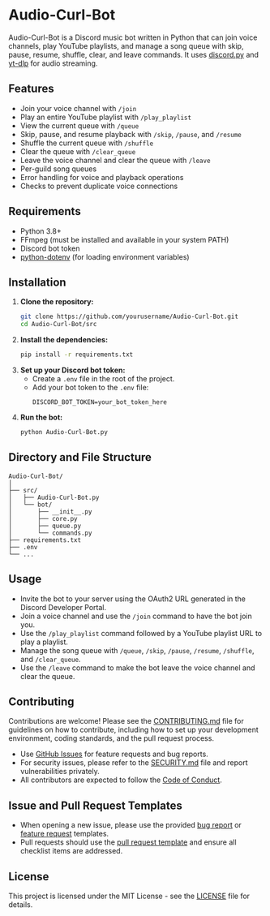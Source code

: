 # Audio-Curl-Bot

Audio-Curl-Bot is a Discord music bot written in Python that can join voice channels, play YouTube playlists, and manage a song queue with skip, pause, resume, shuffle, clear, and leave commands. It uses [discord.py](https://github.com/Rapptz/discord.py) and [yt-dlp](https://github.com/yt-dlp/yt-dlp) for audio streaming.

## Features

- Join your voice channel with `/join`
- Play an entire YouTube playlist with `/play_playlist`
- View the current queue with `/queue`
- Skip, pause, and resume playback with `/skip`, `/pause`, and `/resume`
- Shuffle the current queue with `/shuffle`
- Clear the queue with `/clear_queue`
- Leave the voice channel and clear the queue with `/leave`
- Per-guild song queues
- Error handling for voice and playback operations
- Checks to prevent duplicate voice connections

## Requirements

- Python 3.8+
- FFmpeg (must be installed and available in your system PATH)
- Discord bot token
- [python-dotenv](https://pypi.org/project/python-dotenv/) (for loading environment variables)

## Installation

1. **Clone the repository:**
   ```sh
   git clone https://github.com/yourusername/Audio-Curl-Bot.git
   cd Audio-Curl-Bot/src
   ```
2. **Install the dependencies:**
   ```sh
   pip install -r requirements.txt
   ```
3. **Set up your Discord bot token:**
   - Create a `.env` file in the root of the project.
   - Add your bot token to the `.env` file:
     ```env
     DISCORD_BOT_TOKEN=your_bot_token_here
     ```
4. **Run the bot:**
   ```sh
   python Audio-Curl-Bot.py
   ```

## Directory and File Structure 
```
Audio-Curl-Bot/
│
├── src/
│   ├── Audio-Curl-Bot.py
│   └── bot/
│       ├── __init__.py
│       ├── core.py
│       ├── queue.py
│       └── commands.py
├── requirements.txt
├── .env
└── ...
```

## Usage

- Invite the bot to your server using the OAuth2 URL generated in the Discord Developer Portal.
- Join a voice channel and use the `/join` command to have the bot join you.
- Use the `/play_playlist` command followed by a YouTube playlist URL to play a playlist.
- Manage the song queue with `/queue`, `/skip`, `/pause`, `/resume`, `/shuffle`, and `/clear_queue`.
- Use the `/leave` command to make the bot leave the voice channel and clear the queue.

## Contributing

Contributions are welcome! Please see the [CONTRIBUTING.md](.github/CONTRIBUTING.md) file for guidelines on how to contribute, including how to set up your development environment, coding standards, and the pull request process.

- Use [GitHub Issues](../../issues) for feature requests and bug reports.
- For security issues, please refer to the [SECURITY.md](.github/SECURITY.md) file and report vulnerabilities privately.
- All contributors are expected to follow the [Code of Conduct](.github/CODE_OF_CONDUCT.md).

## Issue and Pull Request Templates

- When opening a new issue, please use the provided [bug report](.github/ISSUE_TEMPLATE/bug_report.md) or [feature request](.github/ISSUE_TEMPLATE/feature_request.md) templates.
- Pull requests should use the [pull request template](.github/PULL_REQUEST_TEMPLATE.md) and ensure all checklist items are addressed.

## License

This project is licensed under the MIT License - see the [LICENSE](LICENSE) file for details.
